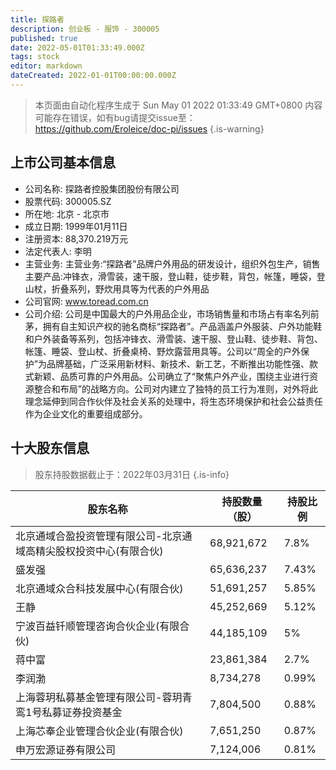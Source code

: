 ```yaml
---
title: 探路者
description: 创业板 - 服饰 - 300005
published: true
date: 2022-05-01T01:33:49.000Z
tags: stock
editor: markdown
dateCreated: 2022-01-01T00:00:00.000Z
---
```


> 本页面由自动化程序生成于 Sun May 01 2022 01:33:49 GMT+0800
> 内容可能存在错误，如有bug请提交issue至：https://github.com/Eroleice/doc-pi/issues
{.is-warning}

## 上市公司基本信息
- 公司名称: 探路者控股集团股份有限公司
- 股票代码: 300005.SZ
- 所在地: 北京 - 北京市
- 成立日期: 1999年01月11日
- 注册资本: 88,370.219万元
- 法定代表人: 李明
- 主营业务: 主营业务:“探路者”品牌户外用品的研发设计，组织外包生产，销售主要产品:冲锋衣，滑雪装，速干服，登山鞋，徒步鞋，背包，帐篷，睡袋，登山杖，折叠系列，野炊用具等为代表的户外用品
- 公司官网: www.toread.com.cn
- 公司介绍: 公司是中国最大的户外用品企业，市场销售量和市场占有率名列前茅，拥有自主知识产权的驰名商标“探路者”。产品涵盖户外服装、户外功能鞋和户外装备等系列，包括冲锋衣、滑雪装、速干服、登山鞋、徒步鞋、背包、帐篷、睡袋、登山杖、折叠桌椅、野炊露营用具等。公司以“周全的户外保护”为品牌基础，广泛采用新材料、新技术、新工艺，不断推出功能性强、款式新颖、品质可靠的户外用品。公司确立了“聚焦户外产业，围绕主业进行资源整合和布局”的战略方向。公司对内建立了独特的员工行为准则，对外将此理念延伸到同合作伙伴及社会关系的处理中，将生态环境保护和社会公益责任作为企业文化的重要组成部分。


## 十大股东信息
> 股东持股数据截止于：2022年03月31日
{.is-info}

| 股东名称 | 持股数量（股） | 持股比例 |
| --- | --- | --- |
| 北京通域合盈投资管理有限公司-北京通域高精尖股权投资中心(有限合伙) | 68,921,672 | 7.8% |
| 盛发强 | 65,636,237 | 7.43% |
| 北京通域众合科技发展中心(有限合伙) | 51,691,257 | 5.85% |
| 王静 | 45,252,669 | 5.12% |
| 宁波百益钎顺管理咨询合伙企业(有限合伙) | 44,185,109 | 5% |
| 蒋中富 | 23,861,384 | 2.7% |
| 李润渤 | 8,734,278 | 0.99% |
| 上海蓉玥私募基金管理有限公司-蓉玥青鸾1号私募证券投资基金 | 7,804,500 | 0.88% |
| 上海芯奉企业管理合伙企业(有限合伙) | 7,651,250 | 0.87% |
| 申万宏源证券有限公司 | 7,124,006 | 0.81% |




